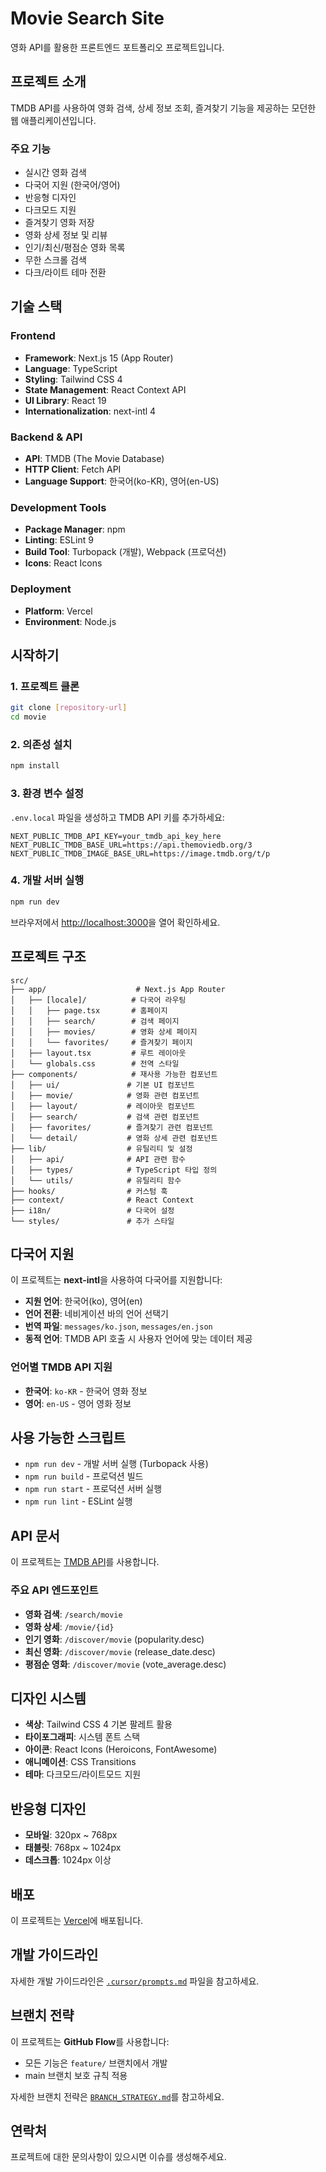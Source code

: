 # Movie Search Site

영화 API를 활용한 프론트엔드 포트폴리오 프로젝트입니다.

## 프로젝트 소개

TMDB API를 사용하여 영화 검색, 상세 정보 조회, 즐겨찾기 기능을 제공하는 모던한 웹 애플리케이션입니다.

### 주요 기능

- 실시간 영화 검색
- 다국어 지원 (한국어/영어)
- 반응형 디자인
- 다크모드 지원
- 즐겨찾기 영화 저장
- 영화 상세 정보 및 리뷰
- 인기/최신/평점순 영화 목록
- 무한 스크롤 검색
- 다크/라이트 테마 전환

## 기술 스택

### Frontend

- **Framework**: Next.js 15 (App Router)
- **Language**: TypeScript
- **Styling**: Tailwind CSS 4
- **State Management**: React Context API
- **UI Library**: React 19
- **Internationalization**: next-intl 4

### Backend & API

- **API**: TMDB (The Movie Database)
- **HTTP Client**: Fetch API
- **Language Support**: 한국어(ko-KR), 영어(en-US)

### Development Tools

- **Package Manager**: npm
- **Linting**: ESLint 9
- **Build Tool**: Turbopack (개발), Webpack (프로덕션)
- **Icons**: React Icons

### Deployment

- **Platform**: Vercel
- **Environment**: Node.js

## 시작하기

### 1. 프로젝트 클론

```bash
git clone [repository-url]
cd movie
```

### 2. 의존성 설치

```bash
npm install
```

### 3. 환경 변수 설정

`.env.local` 파일을 생성하고 TMDB API 키를 추가하세요:

```env
NEXT_PUBLIC_TMDB_API_KEY=your_tmdb_api_key_here
NEXT_PUBLIC_TMDB_BASE_URL=https://api.themoviedb.org/3
NEXT_PUBLIC_TMDB_IMAGE_BASE_URL=https://image.tmdb.org/t/p
```

### 4. 개발 서버 실행

```bash
npm run dev
```

브라우저에서 [http://localhost:3000](http://localhost:3000)을 열어 확인하세요.

## 프로젝트 구조

```
src/
├── app/                    # Next.js App Router
│   ├── [locale]/          # 다국어 라우팅
│   │   ├── page.tsx       # 홈페이지
│   │   ├── search/        # 검색 페이지
│   │   ├── movies/        # 영화 상세 페이지
│   │   └── favorites/     # 즐겨찾기 페이지
│   ├── layout.tsx         # 루트 레이아웃
│   └── globals.css        # 전역 스타일
├── components/            # 재사용 가능한 컴포넌트
│   ├── ui/               # 기본 UI 컴포넌트
│   ├── movie/            # 영화 관련 컴포넌트
│   ├── layout/           # 레이아웃 컴포넌트
│   ├── search/           # 검색 관련 컴포넌트
│   ├── favorites/        # 즐겨찾기 관련 컴포넌트
│   └── detail/           # 영화 상세 관련 컴포넌트
├── lib/                  # 유틸리티 및 설정
│   ├── api/              # API 관련 함수
│   ├── types/            # TypeScript 타입 정의
│   └── utils/            # 유틸리티 함수
├── hooks/                # 커스텀 훅
├── context/              # React Context
├── i18n/                 # 다국어 설정
└── styles/               # 추가 스타일
```

## 다국어 지원

이 프로젝트는 **next-intl**을 사용하여 다국어를 지원합니다:

- **지원 언어**: 한국어(ko), 영어(en)
- **언어 전환**: 네비게이션 바의 언어 선택기
- **번역 파일**: `messages/ko.json`, `messages/en.json`
- **동적 언어**: TMDB API 호출 시 사용자 언어에 맞는 데이터 제공

### 언어별 TMDB API 지원

- **한국어**: `ko-KR` - 한국어 영화 정보
- **영어**: `en-US` - 영어 영화 정보

## 사용 가능한 스크립트

- `npm run dev` - 개발 서버 실행 (Turbopack 사용)
- `npm run build` - 프로덕션 빌드
- `npm run start` - 프로덕션 서버 실행
- `npm run lint` - ESLint 실행

## API 문서

이 프로젝트는 [TMDB API](https://developers.themoviedb.org/)를 사용합니다.

### 주요 API 엔드포인트

- **영화 검색**: `/search/movie`
- **영화 상세**: `/movie/{id}`
- **인기 영화**: `/discover/movie` (popularity.desc)
- **최신 영화**: `/discover/movie` (release_date.desc)
- **평점순 영화**: `/discover/movie` (vote_average.desc)

## 디자인 시스템

- **색상**: Tailwind CSS 4 기본 팔레트 활용
- **타이포그래피**: 시스템 폰트 스택
- **아이콘**: React Icons (Heroicons, FontAwesome)
- **애니메이션**: CSS Transitions
- **테마**: 다크모드/라이트모드 지원

## 반응형 디자인

- **모바일**: 320px ~ 768px
- **태블릿**: 768px ~ 1024px
- **데스크톱**: 1024px 이상

## 배포

이 프로젝트는 [Vercel](https://vercel.com)에 배포됩니다.

## 개발 가이드라인

자세한 개발 가이드라인은 [`.cursor/prompts.md`](./.cursor/prompts.md) 파일을 참고하세요.

## 브랜치 전략

이 프로젝트는 **GitHub Flow**를 사용합니다:

- 모든 기능은 `feature/` 브랜치에서 개발
- main 브랜치 보호 규칙 적용

자세한 브랜치 전략은 [`BRANCH_STRATEGY.md`](./BRANCH_STRATEGY.md)를 참고하세요.

## 연락처

프로젝트에 대한 문의사항이 있으시면 이슈를 생성해주세요.
